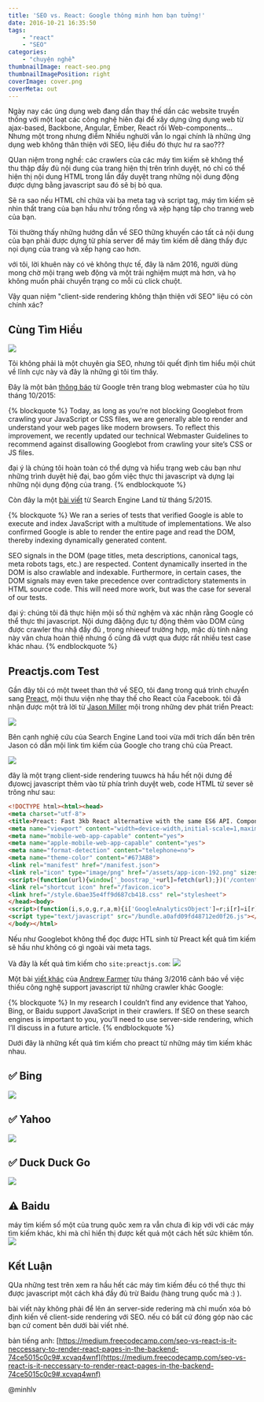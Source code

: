```yaml
---
title: 'SEO vs. React: Google thông minh hơn bạn tưởng!'
date: 2016-10-21 16:35:50
tags:
	- "react"
	- "SEO"
categories:
	- "chuyện nghề"
thumbnailImage: react-seo.png
thumbnailImagePosition: right
coverImage: cover.png
coverMeta: out
---
```


Ngày nay các úng dụng web đang dần thay thế dần các website truyền thống với một loạt các công nghệ hiên đại để xây dựng ứng dụng web từ ajax-based, Backbone, Angular, Ember,  React rồi Web-components... Nhưng một trong nhưng điểm Nhiều nghười vẫn lo ngại chính là những ứng dụng web không thân thiện với SEO, liệu điều đó thực hư ra sao???

<!--more-->

QUan niệm trong nghề: các crawlers của các máy tìm kiếm sẽ không thể thu thập đầy đủ nội dung của trang hiện thị trên trình duyệt, nó chỉ có thể hiện thị nội dung HTML trong lần đầy duyệt trang những nội dung động được dựng bằng javascript sau đó sẽ bị bỏ qua.

Sẽ ra sao nếu HTML chỉ chứa vài ba meta tag và script tag, máy tìm kiếm sẽ nhìn thất trang của bạn hầu như trống rỗng và xệp hạng tấp cho tranng web của bạn.


Tôi thường thấy những hướng dẫn về SEO thững khuyến cáo tất cả nội dung của bạn phải được dựng từ phía server để máy tìm kiếm dễ dàng thấy đực nọi dụng của trang và xếp hạng cao hơn.

với tôi, lời khuên này có vẻ không thực tế, đây là năm 2016, người dùng mong chờ mội trạng web động và một trải nghiệm mượt mà hơn, và họ không muốn phải chuyển trạng co mỗi cú click chuột.

Vậy quan niệm "client-side rendering không thận thiện với SEO" liệu có còn chính xác?

## Cùng Tìm Hiểu
![](1.gif)

Tôi không phải là một chuyên gia SEO, nhưng tôi quết định tìm hiểu mội chút về lĩnh cực này và đây là những gì tôi tìm thấy.

Đây là một bản [thông báo](https://webmasters.googleblog.com/2015/10/deprecating-our-ajax-crawling-scheme.html) từ Google trên trang blog webmaster của họ từu tháng 10/2015:

{% blockquote %}
Today, as long as you’re not blocking Googlebot from crawling your JavaScript or CSS files, we are generally able to render and understand your web pages like modern browsers. To reflect this improvement, we recently updated our technical Webmaster Guidelines to recommend against disallowing Googlebot from crawling your site’s CSS or JS files.

đại ý là chúng tôi hoàn toàn có thể dựng và hiểu trạng web cảu bạn như những trình duyệt hiệ đại, bao gồm việc thực thi javascript và dựng lại những nội dụng động của trang.
{% endblockquote %}

Còn đây la một [bài viết](http://searchengineland.com/tested-googlebot-crawls-javascript-heres-learned-220157) từ Search Engine Land từ tháng 5/2015.

{% blockquote %}
We ran a series of tests that verified Google is able to execute and index JavaScript with a multitude of implementations. We also confirmed Google is able to render the entire page and read the DOM, thereby indexing dynamically generated content.

SEO signals in the DOM (page titles, meta descriptions, canonical tags, meta robots tags, etc.) are respected. Content dynamically inserted in the DOM is also crawlable and indexable. Furthermore, in certain cases, the DOM signals may even take precedence over contradictory statements in HTML source code. This will need more work, but was the case for several of our tests.

đại ý: chúng tôi đã thực hiện mội số thử nghệm và xác nhận rằng Google có thể thực thi javascript. Nội dưng đâộng đực tự động thêm vào DOM cũng được crawler thu nhậ đầy đủ , trong nhieeuf trường hợp, mặc dù tính năng này vãn chưa hoàn thiệ nhưng ố cũng đã vượt qua được rất nhiều test case khác nhau.
{% endblockquote %}

## Preactjs.com Test

Gần đây tôi có một tweet than thở về SEO, tôi đang trong quá trình chuyển sang [Preact](http://www.preactjs.com/), mội thưu viện nhẹ thay thế cho React của Facebook. tôi đã nhận được một trả lời từ [ Jason Miller](https://twitter.com/_developit) mội trong những dev phát triển Preact:

![](2.5.png)

Bên cạnh nghiệ cứu của Search Engine Land tooi vừa mới trích dấn bên trên Jason  có dẫn mội link tìm kiếm của Google cho trang chủ của Preact.

![](2.png)

đây là một trạng client-side rendering tuuwcs hà hầu hết nội dưng đề đựowcj javascript thêm vào từ phía trình duyệt web, code HTML từ sever sẽ trông như sau:

```html
<!DOCTYPE html><html><head>
<meta charset="utf-8">
<title>Preact: Fast 3kb React alternative with the same ES6 API. Components &amp; Virtual DOM.</title>
<meta name="viewport" content="width=device-width,initial-scale=1,maximum-scale=1,minimal-ui">
<meta name="mobile-web-app-capable" content="yes">
<meta name="apple-mobile-web-app-capable" content="yes">
<meta name="format-detection" content="telephone=no">
<meta name="theme-color" content="#673AB8">
<link rel="manifest" href="/manifest.json">
<link rel="icon" type="image/png" href="/assets/app-icon-192.png" sizes="192x192">
<script>(function(url){window['_boostrap_'+url]=fetch(url);})('/content'+location.pathname.replace(/^\/(repl)?\/?$/, '/index')+'.md');</script>
<link rel="shortcut icon" href="/favicon.ico">
<link href="/style.6bae35e4ff9d687cb418.css" rel="stylesheet">
</head><body>
<script>(function(i,s,o,g,r,a,m){i['GoogleAnalyticsObject']=r;i[r]=i[r]||function(){(i[r].q=i[r].q||[]).push(arguments)},i[r].l=1*new Date();a=s.createElement(o),m=s.getElementsByTagName(o)[0];a.async=1;a.src=g;m.parentNode.insertBefore(a,m)})(window,document,'script','//www.google-analytics.com/analytics.js','ga');ga('create', 'UA-6031694-20', 'auto');ga('send', 'pageview');</script>
<script type="text/javascript" src="/bundle.a0afd09fd48712ed0f26.js"></script>
</body></html>
```

Nếu như Googlebot không thể đọc được HTL sinh từ Preact kết quả tìm kiếm sẽ hầu như không có gì ngoài vài meta tags.

Và đây là kết quả tìm kiếm cho ``site:preactjs.com``:
![](3.png)


Một bài [viết khác](http://andrewhfarmer.com/react-seo/) của [Andrew Farmer](https://twitter.com/ahfarmer) từu tháng 3/2016 cảnh báo về việc thiếu công nghệ support javascript từ những crawler khác Google:

{% blockquote %}
In my research I couldn’t find any evidence that Yahoo, Bing, or Baidu support JavaScript in their crawlers. If SEO on these search engines is important to you, you’ll need to use server-side rendering, which I’ll discuss in a future article.
{% endblockquote %}

Dưới đây là những kết quả tìm kiếm cho preact từ những máy tìm kiếm khác nhau.

## ✅ Bing
![](4.png)

## ✅ Yahoo
![](5.png)

## ✅ Duck Duck Go
![](6.png)

## ⚠️ Baidu
máy tìm kiếm số một của trung quôc xem ra vẫn chưa đi kip với với các máy tìm kiếm khác, khi mà chỉ hiển thị được kết quả một cách hết sức khiêm tốn.
![](7.png)

## Kết Luận 

QUa những test trên xem ra hầu hết các máy tìm kiếm đều có thể thực thi được javascript một cách khá đầy đủ trừ Baidu (hàng trung quốc mà :) ).

bài viết này không phải để lên án server-side redering mà chỉ muốn xóa bỏ định kiến về client-side rendering với SEO. nếu có bất cứ đóng góp nào các bạn cứ coment bên dưới bài viết nhé.

bản tiếng anh: [https://medium.freecodecamp.com/seo-vs-react-is-it-neccessary-to-render-react-pages-in-the-backend-74ce5015c0c9#.xcvaq4wnf](https://medium.freecodecamp.com/seo-vs-react-is-it-neccessary-to-render-react-pages-in-the-backend-74ce5015c0c9#.xcvaq4wnf)

@minhlv



